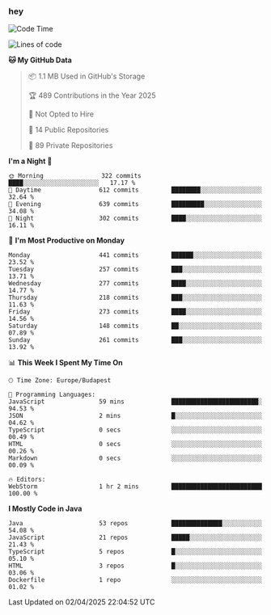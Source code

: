 ### hey

<!--START_SECTION:waka-->
![Code Time](http://img.shields.io/badge/Code%20Time-1%2C146%20hrs%2044%20mins-blue)

![Lines of code](https://img.shields.io/badge/From%20Hello%20World%20I%27ve%20Written-2.6%20million%20lines%20of%20code-blue)

**🐱 My GitHub Data** 

> 📦 1.1 MB Used in GitHub's Storage 
 > 
> 🏆 489 Contributions in the Year 2025
 > 
> 🚫 Not Opted to Hire
 > 
> 📜 14 Public Repositories 
 > 
> 🔑 89 Private Repositories 
 > 
**I'm a Night 🦉** 

```text
🌞 Morning                322 commits         ████░░░░░░░░░░░░░░░░░░░░░   17.17 % 
🌆 Daytime                612 commits         ████████░░░░░░░░░░░░░░░░░   32.64 % 
🌃 Evening                639 commits         █████████░░░░░░░░░░░░░░░░   34.08 % 
🌙 Night                  302 commits         ████░░░░░░░░░░░░░░░░░░░░░   16.11 % 
```
📅 **I'm Most Productive on Monday** 

```text
Monday                   441 commits         ██████░░░░░░░░░░░░░░░░░░░   23.52 % 
Tuesday                  257 commits         ███░░░░░░░░░░░░░░░░░░░░░░   13.71 % 
Wednesday                277 commits         ████░░░░░░░░░░░░░░░░░░░░░   14.77 % 
Thursday                 218 commits         ███░░░░░░░░░░░░░░░░░░░░░░   11.63 % 
Friday                   273 commits         ████░░░░░░░░░░░░░░░░░░░░░   14.56 % 
Saturday                 148 commits         ██░░░░░░░░░░░░░░░░░░░░░░░   07.89 % 
Sunday                   261 commits         ███░░░░░░░░░░░░░░░░░░░░░░   13.92 % 
```


📊 **This Week I Spent My Time On** 

```text
🕑︎ Time Zone: Europe/Budapest

💬 Programming Languages: 
JavaScript               59 mins             ████████████████████████░   94.53 % 
JSON                     2 mins              █░░░░░░░░░░░░░░░░░░░░░░░░   04.62 % 
TypeScript               0 secs              ░░░░░░░░░░░░░░░░░░░░░░░░░   00.49 % 
HTML                     0 secs              ░░░░░░░░░░░░░░░░░░░░░░░░░   00.26 % 
Markdown                 0 secs              ░░░░░░░░░░░░░░░░░░░░░░░░░   00.09 % 

🔥 Editors: 
WebStorm                 1 hr 2 mins         █████████████████████████   100.00 % 
```

**I Mostly Code in Java** 

```text
Java                     53 repos            ██████████████░░░░░░░░░░░   54.08 % 
JavaScript               21 repos            █████░░░░░░░░░░░░░░░░░░░░   21.43 % 
TypeScript               5 repos             █░░░░░░░░░░░░░░░░░░░░░░░░   05.10 % 
HTML                     3 repos             █░░░░░░░░░░░░░░░░░░░░░░░░   03.06 % 
Dockerfile               1 repo              ░░░░░░░░░░░░░░░░░░░░░░░░░   01.02 % 
```




 Last Updated on 02/04/2025 22:04:52 UTC
<!--END_SECTION:waka-->
